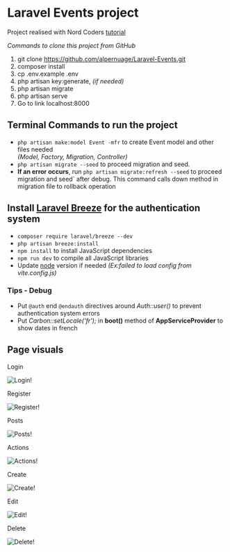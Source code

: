 # Laravel Events project

Project realised with Nord
Coders [tutorial](https://www.youtube.com/watch?v=joaHRXptsF8&list=PLeeuvNW2FHVhs5i7Gt4ms2NzT0_YfI1Ev&index=2)

*Commands to clone this project from GitHub*

1. git clone https://github.com/alpernuage/Laravel-Events.git
2. composer install
3. cp .env.example .env
4. php artisan key:generate, *(if needed)*
5. php artisan migrate
6. php artisan serve
7. Go to link localhost:8000

## Terminal Commands to run the project

* `php artisan make:model Event -mfr` to create Event model and other files needed  
  *(Model, Factory, Migration, Controller)*
* `php artisan migrate --seed` to proceed migration and seed.
* **If an error occurs**, run `php artisan migrate:refresh --seed` to proceed
  migration and seed` after debug. This command calls down method in migration file to rollback operation

## Install [Laravel Breeze](https://laravel.com/docs/9.x/starter-kits) for the authentication system

* `composer require laravel/breeze --dev`
* `php artisan breeze:install`
* `npm install` to install JavaScript dependencies
* `npm run dev` to compile all JavaScript libraries
* Update [node](https://nodejs.org/en/download/) version if needed *(Ex:failed to load config from vite.config.js)*

### Tips - Debug

* Put `@auth` end `@endauth` directives around *Auth::user()* to prevent authentication system errors
* Put *Carbon::setLocale('fr');* in **boot()** method of **AppServiceProvider** to show dates in french 

## Page visuals

Login

[//]: # (![Login!]&#40;public/pages/Login.png&#41;)
![Login!](https://user-images.githubusercontent.com/50120472/189345943-bfae0db0-1883-41d1-9c26-334f863b376c.png)

Register

[//]: # (![Register!]&#40;public/pages/Register.png&#41;)
![Register!](https://user-images.githubusercontent.com/50120472/189345949-09de1aa6-3fc9-472e-bde6-9bb02df20ad0.png)

Posts

[//]: # (![Posts!]&#40;public/pages/Posts.png&#41;)
![Posts!](https://user-images.githubusercontent.com/50120472/189345948-1c8c10f2-a475-4afc-9e36-e79ee36d75fe.png)

Actions

[//]: # (![Actions!]&#40;public/pages/Actions.png&#41;)
![Actions!](https://user-images.githubusercontent.com/50120472/189345499-8e35a918-4a22-4252-be6e-f29183cfd10e.png)

Create

[//]: # (![Create!]&#40;public/pages/Create.png&#41;)
![Create!](https://user-images.githubusercontent.com/50120472/189345932-cdfd1cf0-dba1-496d-bd9b-6ca5cd26921a.png)

Edit

[//]: # (![Edit!]&#40;public/pages/Edit.png&#41;)
![Edit!](https://user-images.githubusercontent.com/50120472/189345940-d50a155c-25c1-46a0-859b-1bc0076539a2.png)

Delete

[//]: # (![Delete!]&#40;public/pages/Delete.png&#41;  )
![Delete!](https://user-images.githubusercontent.com/50120472/189346816-e3637692-8ec8-4a3a-b577-edfe48d18cff.png)
